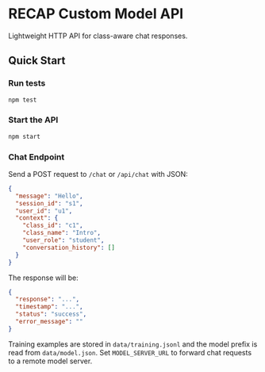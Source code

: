 # RECAP Custom Model API

Lightweight HTTP API for class-aware chat responses.

## Quick Start

### Run tests
```bash
npm test
```

### Start the API
```bash
npm start
```

### Chat Endpoint
Send a POST request to `/chat` or `/api/chat` with JSON:
```json
{
  "message": "Hello",
  "session_id": "s1",
  "user_id": "u1",
  "context": {
    "class_id": "c1",
    "class_name": "Intro",
    "user_role": "student",
    "conversation_history": []
  }
}
```

The response will be:
```json
{
  "response": "...",
  "timestamp": "...",
  "status": "success",
  "error_message": ""
}
```

Training examples are stored in `data/training.jsonl` and the model prefix is
read from `data/model.json`. Set `MODEL_SERVER_URL` to forward chat requests to
a remote model server.
